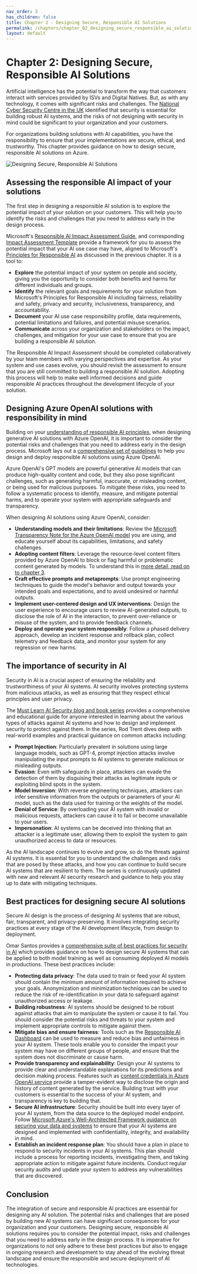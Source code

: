 ```yaml
---
nav_order: 3
has_children: false
title: Chapter 2 - Designing Secure, Responsible AI Solutions
permalink: /chapters/chapter_02_designing_secure_responsible_ai_solutions
layout: default
---
```


# Chapter 2: Designing Secure, Responsible AI Solutions

Artificial intelligence has the potential to transform the way that customers interact with services provided by ISVs and Digital Natives. But, as with any technology, it comes with significant risks and challenges. The [National Cyber Security Centre in the UK](https://www.bbc.com/news/technology-66166824) identified that security is essential for building robust AI systems, and the risks of not designing with security in mind could be significant to your organization and your customers.

For organizations building solutions with AI capabilities, you have the responsibility to ensure that your implementations are secure, ethical, and trustworthy. This chapter provides guidance on how to design secure, responsible AI solutions on Azure.

![Designing Secure, Responsible AI Solutions](../media/chapter_02.jpg)

## Assessing the responsible AI impact of your solutions

The first step in designing a responsible AI solution is to explore the potential impact of your solution on your customers. This will help you to identify the risks and challenges that you need to address early in the design process.

Microsoft's [Responsible AI Impact Assessment Guide](https://blogs.microsoft.com/wp-content/uploads/prod/sites/5/2022/06/Microsoft-RAI-Impact-Assessment-Guide.pdf), and corresponding [Impact Assessment Template](https://blogs.microsoft.com/wp-content/uploads/prod/sites/5/2022/06/Microsoft-RAI-Impact-Assessment-Template.pdf) provide a framework for you to assess the potential impact that your AI use case may have, aligned to Microsoft's [Principles for Responsible AI](https://www.microsoft.com/en-us/ai/responsible-ai) as discussed in the previous chapter. It is a tool to:

- **Explore** the potential impact of your system on people and society, giving you the opportunity to consider both benefits and harms for different individuals and groups.
- **Identify** the relevant goals and requirements for your solution from Microsoft's Principles for Responsible AI including fairness, reliability and safety, privacy and security, inclusiveness, transparency, and accountability.
- **Document** your AI use case responsibility profile, data requirements, potential limitations and failures, and potential misuse scenarios.
- **Communicate** across your organization and stakeholders on the impact, challenges, and mitigation for your use case to ensure that you are building a responsible AI solution.

The Responsible AI Impact Assessment should be completed collaboratively by your team members with varying perspectives and expertise. As your system and use cases evolve, you should revisit the assessment to ensure that you are still committed to building a responsible AI solution. Adopting this process will help to make well informed decisions and guide responsible AI practices throughout the development lifecycle of your solution.

## Designing Azure OpenAI solutions with responsibility in mind

Building on your [understanding of responsible AI principles](./chapter_01_understanding_security_and_responsible_ai#responsible-ai-principles-and-frameworks), when designing generative AI solutions with Azure OpenAI, it is important to consider the potential risks and challenges that you need to address early in the design process. Microsoft lays out a [comprehensive set of guidelines](https://learn.microsoft.com/en-us/legal/cognitive-services/openai/overview) to help you design and deploy responsible AI solutions using Azure OpenAI.

Azure OpenAI's GPT models are powerful generative AI models that can produce high-quality content and code, but they also pose significant challenges, such as generating harmful, inaccurate, or misleading content, or being used for malicious purposes. To mitigate these risks, you need to follow a systematic process to identify, measure, and mitigate potential harms, and to operate your system with appropriate safeguards and transparency.

When designing AI solutions using Azure OpenAI, consider:

- **Understanding models and their limitations**: Review the [Microsoft Transparency Note for the Azure OpenAI model](https://learn.microsoft.com/en-us/legal/cognitive-services/openai/transparency-note?context=%2Fazure%2Fcognitive-services%2Fopenai%2Fcontext%2Fcontext&tabs=text) you are using, and educate yourself about its capabilities, limitations, and safety challenges.
- **Adopting content filters**: Leverage the resource-level content filters provided by Azure OpenAI to block or flag harmful or problematic content generated by models. To understand this in [more detail, read on to chapter 3](./chapter_03_identifying_and_assessing_ai_risks#implementing-azure-openai-content-filters-to-mitigate-harmful-content).
- **Craft effective prompts and metaprompts**: Use prompt engineering techniques to guide the model's behavior and output towards your intended goals and expectations, and to avoid undesired or harmful outputs.
- **Implement user-centered design and UX interventions**: Design the user experience to encourage users to review AI-generated outputs, to disclose the role of AI in the interaction, to prevent over-reliance or misuse of the system, and to provide feedback channels.
- **Deploy and operate your system responsibly**: Follow a phased delivery approach, develop an incident response and rollback plan, collect telemetry and feedback data, and monitor your system for any regression or new harms.

## The importance of security in AI

Security in AI is a crucial aspect of ensuring the reliability and trustworthiness of your AI systems. AI security involves protecting systems from malicious attacks, as well as ensuring that they respect ethical principles and user privacy.

The [Must Learn AI Security blog and book series](https://github.com/rod-trent/OpenAISecurity/tree/main/Must_Learn) provides a comprehensive and educational guide for anyone interested in learning about the various types of attacks against AI systems and how to design and implement security to protect against them. In the series, Rod Trent dives deep with real-world examples and practical guidance on common attacks including:

- **Prompt Injection**: Particularly prevalent in solutions using large language models, such as GPT-4, prompt injection attacks involve manipulating the input prompts to AI systems to generate malicious or misleading outputs.
- **Evasion**: Even with safeguards in place, attackers can evade the detection of them by disguising their attacks as legitimate inputs or exploiting blind spots in the system.
- **Model Inversion**: With reverse engineering techniques, attackers can infer sensitive information from the outputs or parameters of your AI model, such as the data used for training or the weights of the model.
- **Denial of Service**: By overloading your AI system with invalid or malicious requests, attackers can cause it to fail or become unavailable to your users.
- **Impersonation**: AI systems can be deceived into thinking that an attacker is a legitimate user, allowing them to exploit the system to gain unauthorized access to data or resources.

As the AI landscape continues to evolve and grow, so do the threats against AI systems. It is essential for you to understand the challenges and risks that are posed by these attacks, and how you can continue to build secure AI systems that are resilient to them. The series is continuously updated with new and relevant AI security research and guidance to help you stay up to date with mitigating techniques.

## Best practices for designing secure AI solutions

Secure AI design is the process of designing AI systems that are robust, fair, transparent, and privacy-preserving. It involves integrating security practices at every stage of the AI development lifecycle, from design to deployment.

Omar Santos provides a [comprehensive suite of best practices for security in AI](https://github.com/The-Art-of-Hacking/h4cker/tree/master/ai_research/AI%20Security%20Best%20Practices) which provides guidance on how to design secure AI systems that can be applied to both model training as well as consuming deployed AI models in productions. These best practices include:

- **Protecting data privacy**: The data used to train or feed your AI system should contain the minimum amount of information required to achieve your goals. Anonymization and minimization techniques can be used to reduce the risk of re-identification in your data to safeguard against unauthorized access or leakage.
- **Building robustness**: AI systems should be designed to be robust against attacks that aim to manipulate the system or cause it to fail. You should consider the potential risks and threats to your system and implement appropriate controls to mitigate against them.
- **Mitigate bias and ensure fairness**: Tools such as the [Responsible AI Dashboard](https://github.com/microsoft/responsible-ai-toolbox#introducing-responsible-ai-dashboard) can be used to measure and reduce bias and unfairness in your AI system. These tools enable you to consider the impact your system may have on different groups of people, and ensure that the system does not discriminate or cause harm.
- **Provide transparency and explainability**: Design your AI systems to provide clear and understandable explanations for its predictions and decision making process. Features such as [content credentials in Azure OpenAI service](https://learn.microsoft.com/en-us/azure/ai-services/openai/concepts/content-credentials) provide a tamper-evident way to disclose the origin and history of content generated by the service. Building trust with your customers is essential to the success of your AI system, and transparency is key to building that.
- **Secure AI infrastructure**: Security should be built into every layer of your AI system, from the data source to the deployed model endpoint. Follow [Microsoft Azure's Well-Architected Framework guidance on securing your data and systems](https://learn.microsoft.com/en-us/azure/well-architected/security/) to ensure that your AI systems are designed and implemented with confidentiality, integrity, and availability in mind.
- **Establish an incident response plan**: You should have a plan in place to respond to security incidents in your AI systems. This plan should include a process for reporting incidents, investigating them, and taking appropriate action to mitigate against future incidents. Conduct regular security audits and update your system to address any vulnerabilities that are discovered.

## Conclusion

The integration of secure and responsible AI practices are essential for designing any AI solution. The potential risks and challenges that are posed by building new AI systems can have significant consequences for your organization and your customers. Designing secure, responsible AI solutions requires you to consider the potential impact, risks and challenges that you need to address early in the design process. It is imperative for organizations to not only adhere to these best practices but also to engage in ongoing research and development to stay ahead of the evolving threat landscape and ensure the responsible and secure deployment of AI technologies.
